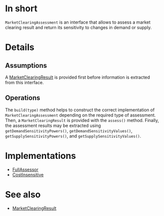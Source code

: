 # In short

`MarketClearingAssessment` is an interface that allows to assess a market clearing result and return its sensitivity to changes in demand or supply.

# Details

## Assumptions

A [MarketClearingResult](./MarketClearingResult.md) is provided first before information is extracted from this interface.

## Operations

The `build(type)` method helps to construct the correct implementation of `MarketClearingAssessment` depending on the required type of assessment.
Then, a `MarketClearingResult` is provided with the `assess()` method.
Finally, the assessment results may be extracted using `getDemandSensitivityPowers()`, `getDemandSensitivityValues()`, `getSupplySensitivityPowers()`, and `getSupplySensitivityValues()`.

# Implementations

* [FullAssessor](./FullAssessor.md)
* [CostInsensitive](./CostInsensitive.md)

# See also

* [MarketClearingResult](./MarketClearingResult.md)